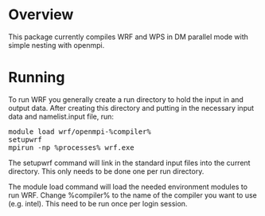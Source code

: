 Overview
========

This package currently compiles WRF and WPS in DM parallel mode with simple
nesting with openmpi.

Running
=======

To run WRF you generally create a run directory to hold the input in and
output data.  After creating this directory and putting in the necessary
input data and namelist.input file, run:

<pre>
module load wrf/openmpi-%compiler%
setupwrf
mpirun -np %processes% wrf.exe
</pre>

The setupwrf command will link in the standard input files into the current
directory.  This only needs to be done one per run directory.

The module load command will load the needed environment modules to run WRF.
Change %compiler% to the name of the compiler you want to use (e.g. intel).
This need to be run once per login session.
